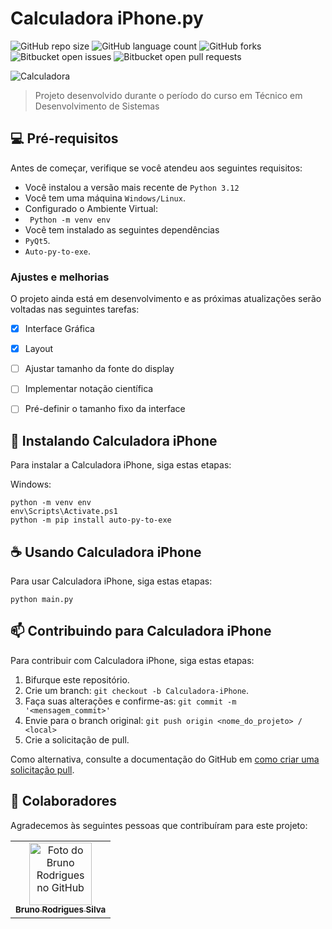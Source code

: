 # Calculadora iPhone.py

![GitHub repo size](https://img.shields.io/github/repo-size/iuricode/README-template?style=for-the-badge)
![GitHub language count](https://img.shields.io/github/languages/count/iuricode/README-template?style=for-the-badge)
![GitHub forks](https://img.shields.io/github/forks/iuricode/README-template?style=for-the-badge)
![Bitbucket open issues](https://img.shields.io/bitbucket/issues/iuricode/README-template?style=for-the-badge)
![Bitbucket open pull requests](https://img.shields.io/bitbucket/pr-raw/iuricode/README-template?style=for-the-badge)

<img src="imagem.png" alt="Calculadora">

> Projeto desenvolvido durante o período do curso em Técnico em Desenvolvimento de Sistemas 

## 💻 Pré-requisitos

Antes de começar, verifique se você atendeu aos seguintes requisitos:

- Você instalou a versão mais recente de `Python 3.12`
- Você tem uma máquina `Windows/Linux`.
- Configurado o Ambiente Virtual:
- ` Python -m venv env`
- Você tem instalado as seguintes dependências
- `PyQt5`.
- `Auto-py-to-exe`.

### Ajustes e melhorias

O projeto ainda está em desenvolvimento e as próximas atualizações serão voltadas nas seguintes tarefas:

- [x] Interface Gráfica
- [x] Layout
- [ ] Ajustar tamanho da fonte do display
- [ ] Implementar notação científica
- [ ] Pré-definir o tamanho fixo da interface


## 🚀 Instalando Calculadora iPhone

Para instalar a Calculadora iPhone, siga estas etapas:

Windows:

```
python -m venv env
env\Scripts\Activate.ps1
python -m pip install auto-py-to-exe
```

## ☕ Usando Calculadora iPhone

Para usar Calculadora iPhone, siga estas etapas:

```
python main.py
```

## 📫 Contribuindo para Calculadora iPhone

Para contribuir com Calculadora iPhone, siga estas etapas:

1. Bifurque este repositório.
2. Crie um branch: `git checkout -b Calculadora-iPhone`.
3. Faça suas alterações e confirme-as: `git commit -m '<mensagem_commit>'`
4. Envie para o branch original: `git push origin <nome_do_projeto> / <local>`
5. Crie a solicitação de pull.

Como alternativa, consulte a documentação do GitHub em [como criar uma solicitação pull](https://help.github.com/en/github/collaborating-with-issues-and-pull-requests/creating-a-pull-request).

## 🤝 Colaboradores

Agradecemos às seguintes pessoas que contribuíram para este projeto:

<table>
  <tr>
    <td align="center">
      <a href="#" title="Bruno Rodrigues">
        <img src="https://avatars3.githubusercontent.com/u/145821792" width="100px;" alt="Foto do Bruno Rodrigues no GitHub"/><br>
        <sub>
          <b>Bruno Rodrigues Silva</b>
        </sub>
      </a>
    </td>
  </tr>
</table>

